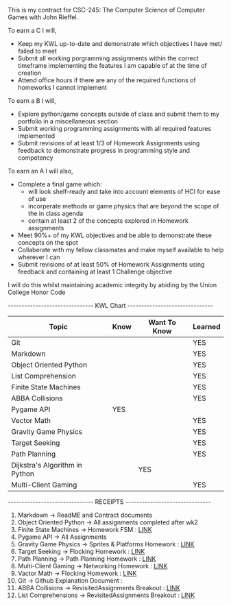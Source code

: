 This is my contract for CSC-245: The Computer Science of Computer Games with John Rieffel.

To earn a C I will,

* Keep my KWL up-to-date and demonstrate which objectives I have met/ failed to meet
* Submit all working porgramming assignments within the correct timeframe implementing the features I am capable of at the time of creation
* Attend office hours if there are any of the required functions of homeworks I cannot implement

To earn a B I will,

* Explore python/game concepts outside of class and submit them to my portfolio in a miscellaneous section
* Submit working programming assignments with all required features implemented
* Submit revisions of at least 1/3 of Homework Assignments using feedback to demonstrate progress in programming style and competency

To earn an A I will also, 

* Complete a final game which:
    * will look shelf-ready and take into account elements of HCI for ease of use
    * incorperate methods or game physics that are beyond the scope of the in class agenda
    * contain at least 2 of the concepts explored in Homework assignments
* Meet 90%+ of my KWL objectives and be able to demonstrate these concepts on the spot
* Collaberate with my fellow classmates and make myself available to help wherever I can
* Submit revisions of at least 50% of Homework Assignments using feedback and containing at least 1 Challenge objective

I will do this whilst maintaining academic integrity by abiding by the Union College Honor Code

------------------------------- KWL Chart -------------------------------

| Topic | Know | Want To Know | Learned |
| ----------- | ----------- | ----------- | ----------- |
| Git |  |  | YES |
| Markdown |  |  | YES |
| Object Oriented Python |  |  | YES |
| List Comprehension |  |  | YES |
| Finite State Machines |  |  | YES |
| ABBA Collisions |  |  | YES |
| Pygame API | YES |  |  |
| Vector Math |  |  | YES |
| Gravity Game Physics |  |  | YES |
| Target Seeking |  |  | YES |
| Path Planning |  |  | YES |
| Dijkstra's Algorithm in Python |  | YES |  |
| Multi-Client Gaming |  |  | YES |

------------------------------- RECEIPTS -------------------------------

1. Markdown &rarr; ReadME and Contract documents
2. Object Oriented Python &rarr; All assignments completed after wk2
3. Finite State Machines &rarr; Homework FSM : [LINK](./HomeworkAssignments/FSM%20V2)
4. Pygame API &rarr; All Assignments
5. Gravity Game Physics &rarr; Sprites & Platforms Homework : [LINK](./HomeworkAssignments/Sprites_Platforms)
6. Target Seeking &rarr; Flocking Homework : [LINK](./HomeworkAssignments/Flocking)
7. Path Planning &rarr; Path Planning Homework : [LINK](./HomeworkAssignments/PathPlanning)
8. Multi-Client Gaming &rarr; Networking Homework : [LINK](./HomeworkAssignments/Networking)
9. Vactor Math &rarr; Flocking Homework : [LINK](./HomeworkAssignments/Flocking)
10. Git &rarr; Github Explanation Document :
11. ABBA Collisions &rarr; RevisitedAssignments Breakout : [LINK](./RevisitedAssignments/Breakout)
12. List Comprehensions &rarr; RevisitedAssignments Breakout : [LINK](./RevisitedAssignments/Breakout)








